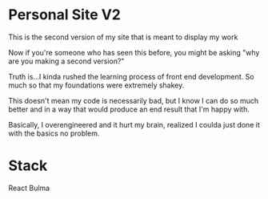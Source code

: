 # Personal Site V2
This is the second version of my site that is meant to display my work

Now if you're someone who has seen this before, you might be asking "why are you making a second version?"

Truth is...I kinda rushed the learning process of front end development. So much so that my foundations were extremely shakey.

This doesn't mean my code is necessarily bad, but I know I can do so much better and in a way that would produce an end result that I'm happy with.

Basically, I overengineered and it hurt my brain, realized I coulda just done it with the basics no problem.

# Stack
React
Bulma